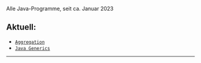 Alle Java-Programme, seit ca. Januar 2023

## Aktuell: 
- [```Aggregation```](src/Aggregation/)
- [```Java Generics```](src/JavaGerneics/)

---
